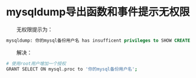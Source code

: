 # mysqldump导出函数和事件提示无权限

　　无权限提示为：

```sql
mysqldump: 你的mysql备份用户名 has insufficent privileges to SHOW CREATE FUNCTION!
```

　　解决：

```bash
# 使用root用户增加一个授权
GRANT SELECT ON mysql.proc to '你的mysql备份用户名';
```
